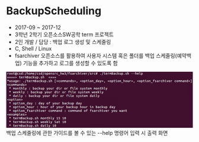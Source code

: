# BackupScheduling
- 2017-09 ~ 2017-12
- 3학년 2학기 오픈소스SW공학 term 프로젝트
- 2인 개발 / 담당 : 백업 로그 생성 및 스케줄링
- C, Shell / Linux
- fsarchiver 오픈소스를 활용하여 사용자 시스템 혹은 폴더를 백업 스케줄링(예약백업) 기능을 추가하고 로그를 생성할 수 있도록 함

![main](backupscheduling.png "backupscheduling")
백업 스케줄링에 관한 가이드를 볼 수 있는 --help 명령어 입력 시 출력 화면
